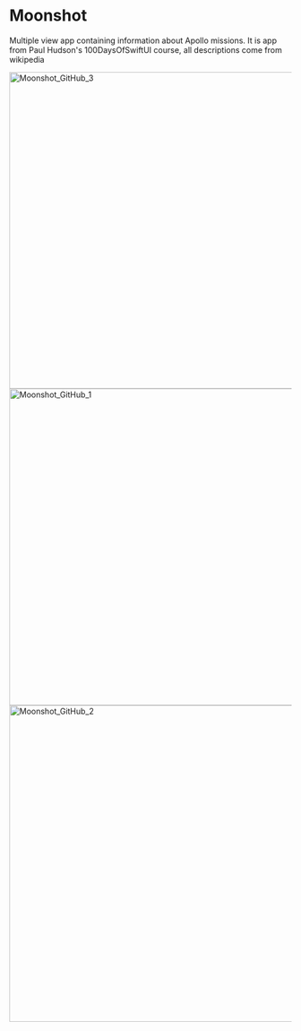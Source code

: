 # Moonshot
Multiple view app containing information about Apollo missions.
It is app from Paul Hudson's 100DaysOfSwiftUI course, all descriptions come from wikipedia

<img width="565" alt="Moonshot_GitHub_3" src="https://user-images.githubusercontent.com/111381938/225439715-233a4657-799f-46c8-84cf-5b9db5b57a3e.png">
<img width="565" alt="Moonshot_GitHub_1" src="https://user-images.githubusercontent.com/111381938/225439718-b909542d-5747-4a4d-81c0-9e6dee2bc2f5.png">
<img width="565" alt="Moonshot_GitHub_2" src="https://user-images.githubusercontent.com/111381938/225439723-7fb1072e-bd40-44b6-94e4-8350e0f803e5.png">
